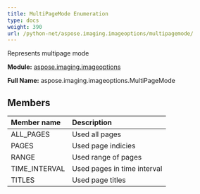 ```yaml
---
title: MultiPageMode Enumeration
type: docs
weight: 390
url: /python-net/aspose.imaging.imageoptions/multipagemode/
---
```


Represents multipage mode

**Module:** [aspose.imaging.imageoptions](/imaging/python-net/aspose.imaging.imageoptions/)

**Full Name:** aspose.imaging.imageoptions.MultiPageMode

## **Members**
| **Member name** | **Description** |
| :- | :- |
| ALL_PAGES | Used all pages |
| PAGES | Used page indicies |
| RANGE | Used range of pages |
| TIME_INTERVAL | Used pages in time interval |
| TITLES | Used page titles |

